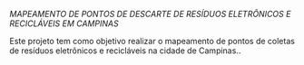 _MAPEAMENTO DE PONTOS DE DESCARTE DE RESÍDUOS ELETRÔNICOS E RECICLÁVEIS EM CAMPINAS_

Este projeto tem como objetivo realizar o mapeamento de pontos de coletas de resíduos eletrônicos e recicláveis na cidade de Campinas..

